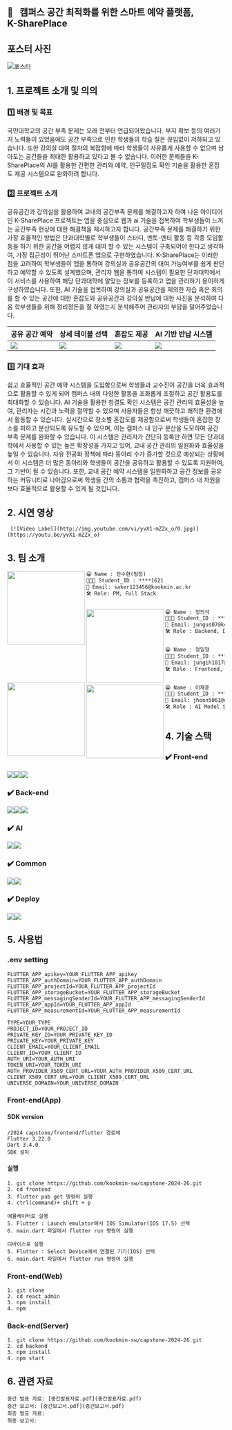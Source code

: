 ## 🏫 &nbsp;&nbsp;캠퍼스 공간 최적화를 위한 스마트 예약 플랫폼, <br>K-SharePlace

## 포스터 사진
![포스터](/read.me_image/poster.png)

## 1. 프로젝트 소개 및 의의

###  1️⃣ 배경 및 목표
 
국민대학교의 공간 부족 문제는 오래 전부터 언급되어왔습니다. 부지 확보 등의 여러가지 노력들이 있었음에도 공간 부족으로 인한 학생들의 학습 질은 끊임없이 저하되고 있습니다. 또한 강의실 대여 절차의 복잡함에 따라 학생들이 자유롭게 사용할 수 없으며 남아도는 공간들을 최대한 활용하고 있다고 볼 수 없습니다. 이러한 문제들을 K-SharePlace의 AI를 활용한 간편한 관리와 예약, 인구밀집도 확인 기술을 활용한 혼잡도 제공 시스템으로 완화하려 합니다.

### 2️⃣ 프로젝트 소개

공유공간과 강의실을 활용하여 교내의 공간부족 문제를 해결하고자 하여 나온 아이디어인 K-SharePlace 프로젝트는 앱을 중심으로 웹과 ai 기술을 접목하여 학부생들이 느끼는 공간부족 현상에 대한 해결책을 제시하고자 합니다. 공간부족 문제를 해결하기 위한 가장 효율적인 방법은 단과대학별로 학부생들이 스터디, 멘토-멘티 활동 등 각종 모임활동을 하기 위한 공간을 어렵지 않게 대여 할 수 있는 시스템이 구축되어야 한다고 생각하여, 가장 접근성이 뛰어난 스마트폰 앱으로 구현하였습니다. K-SharePlace는 이러한 점을 고려하여 학부생들이 앱을 통하여 강의실과 공유공간의 대여 가능여부를 쉽게 판단하고 예약할 수 있도록 설계했으며, 관리자 웹을 통하여 시스템이 필요한 단과대학에서 이 서비스를 사용하여 해당 단과대학에 알맞는 정보를 등록하고 앱을 관리하기 용이하게 구성하였습니다. 또한, AI 기술을 접목하여 강의실과 공유공간을 제외한 자습 혹은 회의를 할 수 있는 공간에 대한 혼잡도와 공유공간과 강의실 반납에 대한 사진을 분석하여 다음 학부생들을 위해 정리정돈을 잘 하였는지 분석해주어 관리자의 부담을 덜어주었습니다.


 |공유 공간 예약|상세 테이블 선택|혼잡도 제공|AI 기반 반납 시스템|
|---|---|---|---|
<img src="https://github.com/kookmin-sw/capstone-2024-26/assets/70683738/d3bc8879-0f73-465f-8038-7deb8081d50a">|<img src="https://github.com/kookmin-sw/capstone-2024-26/assets/70683738/1bbdc62f-8cc4-47ec-ad42-39102d455853">|<img src="https://github.com/kookmin-sw/capstone-2024-26/assets/70683738/ad5499c3-8f0a-458d-b0f4-102d2e75c92f">|<img src="https://github.com/kookmin-sw/capstone-2024-26/assets/70683738/542e73f0-96ab-464d-85c6-22e5d4242601">
 
### 3️⃣ 기대 효과

쉽고 효율적인 공간 예약 시스템을 도입함으로써 학생들과 교수진이 공간을 더욱 효과적으로 활용할 수 있게 되어 캠퍼스 내의 다양한 활동을 조화롭게 조절하고 공간 활용도를 최대화할 수 있습니다. AI 기술을 활용한 청결도 확인 시스템은 공간 관리의 효율성을 높여, 관리자는 시간과 노력을 절약할 수 있으며 사용자들은 항상 깨끗하고 쾌적한 환경에서 활동할 수 있습니다. 실시간으로 장소별 혼잡도를 제공함으로써 학생들이 혼잡한 장소를 피하고 분산되도록 유도할 수 있으며, 이는 캠퍼스 내 인구 분산을 도모하여 공간 부족 문제를 완화할 수 있습니다. 이 시스템은 관리자가 간단히 등록만 하면 모든 단과대학에서 사용할 수 있는 높은 확장성을 가지고 있어, 교내 공간 관리의 일원화와 효율성을 높일 수 있습니다. 자유 전공화 정책에 따라 동아리 수가 증가할 것으로 예상되는 상황에서 이 시스템은 더 많은 동아리와 학생들이 공간을 공유하고 활용할 수 있도록 지원하여, 그 기반이 될 수 있습니다. 또한, 교내 공간 예약 시스템을 일원화하고 공간 정보를 공유하는 커뮤니티로 나아감으로써 학생들 간의 소통과 협력을 촉진하고, 캠퍼스 내 자원을 보다 효율적으로 활용할 수 있게 될 것입니다.
 


## 2. 시연 영상
     [![Video Label](http://img.youtube.com/vi/yvX1-mZZx_o/0.jpg)](https://youtu.be/yvX1-mZZx_o)



## 3. 팀 소개


<img align=left src="https://github.com/kookmin-sw/capstone-2024-26/assets/70683738/b5a25016-8451-4dfd-a0f0-b069f894a018" height="170" width="180px;">

```markdown
😁 Name : 안수현(팀장)
👨🏻‍💻 Student_ID : ****1621
📧 Email: saker123456@kookmin.ac.kr
🛠 Role: PM, Full Stack



```

<img align=left src="https://github.com/kookmin-sw/capstone-2024-26/assets/70683738/735be5e0-e21c-4456-a973-ee365e565a86" height="170" width="180px;" >

```markdown
😁 Name : 정의석
👨🏻‍💻 Student_ID : ****3134
📧 Email: jungus07@kookmin.ac.kr
🛠 Role : Backend, DataBase



```

<img align=left src="https://github.com/kookmin-sw/capstone-2024-26/assets/70683738/7657b2e9-1f79-4773-8ad8-f705819441b6" height="170" width="180px;" >

```markdown
😁 Name : 정일형
👨🏻‍💻 Student_ID : ****5303
📧 Email: jungih1017@gmail.com
🛠 Role : Frontend, Web Design 



```

<img align=left src="https://github.com/kookmin-sw/capstone-2024-26/assets/70683738/068f5b2d-9fcd-41fe-9b4e-9f180d18a9f3" height="170"  width="180px;" >

```markdown
😁 Name : 이재훈
👨🏻‍💻 Student_ID : ****3053
📧 Email: jhoon5061@gmail.com
🛠 Role : AI Model Serving
    


```

## 4. 기술 스택
  
 
 ### ✔️ Front-end
 <img src="https://img.shields.io/badge/flutter-02569B?style=for-the-badge&logo=flutter&logoColor=white"><img src="https://img.shields.io/badge/Dart-0175C2?style=for-the-badge&logo=Dart&logoColor=white"><img src="https://img.shields.io/badge/React-61DAFB?style=for-the-badge&logo=React&logoColor=white">
 
 ### ✔️ Back-end
 <img src="https://img.shields.io/badge/node.js-339933?style=for-the-badge&logo=node.js&logoColor=white"><img src="https://img.shields.io/badge/Firebase-FFCA28?style=for-the-badge&logo=Firebase&logoColor=white"><img
          src="https://img.shields.io/badge/Flask-000000?style=for-the-badge&logo=Flask&logoColor=white"
        />

 ### ✔️ AI
  <img src="https://img.shields.io/badge/Python-3776AB?style=for-the-badge&logo=Python&logoColor=white"><img src="https://img.shields.io/badge/PyTorch-3776AB?style=for-the-badge&logo=Python&logoColor=white">

 ### ✔️ Common
 <img src="https://img.shields.io/badge/Figma-F24E1E?style=for-the-badge&logo=Figma&logoColor=white"><img src="https://img.shields.io/badge/Notion-000000?style=for-the-badge&logo=Notion&logoColor=white">

 ### ✔️ Deploy
 <img src="https://img.shields.io/badge/Docker-2496ED?style=for-the-badge&logo=Docker&logoColor=white"><img src="https://img.shields.io/badge/Amazon%20AWS-232F3E?style=for-the-badge&logo=Amazon%20AWS&logoColor=white">




## 5. 사용법
### .env setting
```
FLUTTER_APP_apikey=YOUR_FLUTTER_APP_apikey
FLUTTER_APP_authDomain=YOUR_FLUTTER_APP_authDomain
FLUTTER_APP_projectId=YOUR_FLUTTER_APP_projectId
FLUTTER_APP_storageBucket=YOUR_FLUTTER_APP_storageBucket
FLUTTER_APP_messagingSenderId=YOUR_FLUTTER_APP_messagingSenderId
FLUTTER_APP_appId=YOUR_FLUTTER_APP_appId
FLUTTER_APP_measurementId=YOUR_FLUTTER_APP_measurementId

TYPE=YOUR_TYPE
PROJECT_ID=YOUR_PROJECT_ID
PRIVATE_KEY_ID=YOUR_PRIVATE_KEY_ID
PRIVATE_KEY=YOUR_PRIVATE_KEY
CLIENT_EMAIL=YOUR_CLIENT_EMAIL
CLIENT_ID=YOUR_CLIENT_ID
AUTH_URI=YOUR_AUTH_URI
TOKEN_URI=YOUR_TOKEN_URI
AUTH_PROVIDER_X509_CERT_URL=YOUR_AUTH_PROVIDER_X509_CERT_URL
CLIENT_X509_CERT_URL=YOUR_CLIENT_X509_CERT_URL
UNIVERSE_DOMAIN=YOUR_UNIVERSE_DOMAIN
```

### Front-end(App)
#### SDK version
``` 
/2024 capstone/frontend/flutter 경로에 
Flutter 3.22.0 
Dart 3.4.0
SDK 설치
```
#### 실행
```
1. git clone https://github.com/kookmin-sw/capstone-2024-26.git
2. cd frontend
3. flutter pub get 명령어 실행 
4. ctrl(command)+ shift + p

에뮬레이터로 실행
5. Flutter : Launch emulator에서 IOS Simulator(IOS 17.5) 선택 
6. main.dart 파일에서 flutter run 명령어 실행

디바이스로 실행 
5. Flutter : Select Device에서 연결된 기기(IOS) 선택
6. main.dart 파일에서 flutter run 명령어 실행
```

### Front-end(Web)
```
1. git clone
2. cd react_admin
3. npm install
4. npm
```

### Back-end(Server)
```
1. git clone https://github.com/kookmin-sw/capstone-2024-26.git
2. cd backend
3. npm install 
4. npm start
```



## 6. 관련 자료
```
중간 발표 자료: [중간발표자료.pdf](중간발표자료.pdf)
중간 보고서: [중간보고서.pdf](중간보고서.pdf)
최종 발표 자료:
최종 보고서:
```

        
